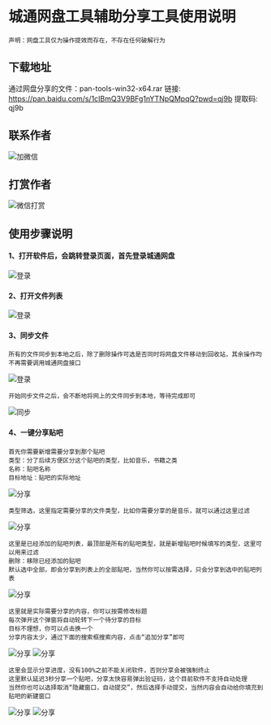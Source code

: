 # 城通网盘工具辅助分享工具使用说明
````
声明：网盘工具仅为操作提效而存在，不存在任何破解行为
````

## 下载地址
通过网盘分享的文件：pan-tools-win32-x64.rar
链接: https://pan.baidu.com/s/1cIBmQ3V9BFg1nYTNpQMpqQ?pwd=qj9b 提取码: qj9b
## 联系作者
![加微信](images/w.png)

## 打赏作者
![微信打赏](images/pay.png)

## 使用步骤说明
#### 1、打开软件后，会跳转登录页面，首先登录城通网盘
![登录](images/1.png)

#### 2、打开文件列表
![登录](images/2.png)

#### 3、同步文件
````
所有的文件同步到本地之后，除了删除操作可选是否同时将网盘文件移动到回收站，其余操作均不再需要调用城通网盘接口
````
![登录](images/3.png)
````
开始同步文件之后，会不断地将网上的文件同步到本地，等待完成即可
````
![同步](images/4.png)

#### 4、一键分享贴吧
````
首先你需要新增需要分享到那个贴吧
类型：分了后续方便区分这个贴吧的类型，比如音乐，书籍之类
名称：贴吧名称
目标地址：贴吧的实际地址
````
![分享](images/5.png)

````
类型筛选，这里指定需要分享的文件类型，比如你需要分享的是音乐，就可以通过这里过滤
````
![分享](images/6.png)
````
这里是已经添加的贴吧列表，最顶部是所有的贴吧类型，就是新增贴吧时候填写的类型，这里可以用来过滤
删除：移除已经添加的贴吧
默认选中全部，即会分享到列表上的全部贴吧，当然你可以按需选择，只会分享到选中的贴吧列表
````
![分享](images/7.png)

````
这里就是实际需要分享的内容，你可以按需修改标题
每次弹开这个弹窗将自动轮转下一个待分享的目标
目标不理想，你可以点击换一个
分享内容太少，通过下面的搜索框搜索内容，点击“追加分享”即可
````
![分享](images/8.png)
![分享](images/9.png)
````
这里会显示分享进度，没有100%之前不能关闭软件，否则分享会被强制终止
这里默认延迟3秒分享一个贴吧，分享太快容易弹出验证码，这个目前软件不支持自动处理
当然你也可以选择取消“隐藏窗口，自动提交”，然后选择手动提交，当然内容会自动给你填充到贴吧的新建窗口
````
![分享](images/10.png)
![分享](images/11.png)
